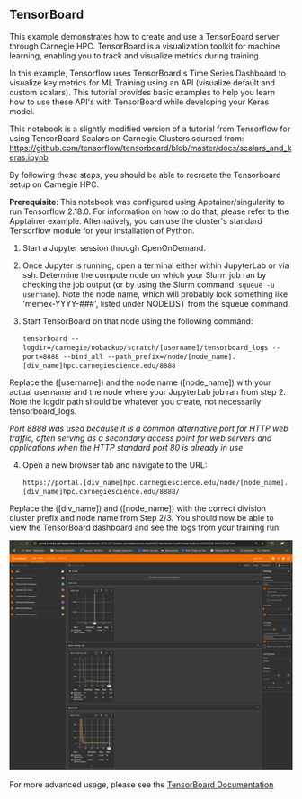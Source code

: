 ## TensorBoard

This example demonstrates how to create and use a TensorBoard server through Carnegie HPC. TensorBoard is a visualization toolkit for machine learning, enabling you to track and visualize metrics during training.

In this example, Tensorflow uses TensorBoard's Time Series Dashboard to visualize key metrics for ML Training using an API (visualize default and custom scalars). This tutorial provides basic examples to help you learn how to use these API's with TensorBoard while developing your Keras model.

This notebook is a slightly modified version of a tutorial from Tensorflow for using TensorBoard Scalars on Carnegie Clusters sourced from: https://github.com/tensorflow/tensorboard/blob/master/docs/scalars_and_keras.ipynb

By following these steps, you should be able to recreate the Tensorboard setup on Carnegie HPC.

**Prerequisite**: This notebook was configured using Apptainer/singularity to run Tensorflow 2.18.0. For information on how to do that, please refer to the Apptainer example. Alternatively, you can use the cluster's standard Tensorflow module for your installation of Python.

1. Start a Jupyter session through OpenOnDemand.

2. Once Jupyter is running, open a terminal either within JupyterLab or via ssh. Determine the compute node on which your Slurm job ran by checking the job output (or by using the Slurm command: ```squeue -u username```). Note the node name, which will probably look something like 'memex-YYYY-###', listed under NODELIST from the squeue command.

3. Start TensorBoard on that node using the following command:
    ```
    tensorboard --logdir=/carnegie/nobackup/scratch/[username]/tensorboard_logs --port=8888 --bind_all --path_prefix=/node/[node_name].[div_name]hpc.carnegiescience.edu/8888
    ```
Replace the ([username]) and the node name ([node_name]) with your actual username and the node where your JupyterLab job ran from step 2. Note the logdir path should be whatever you create, not necessarily tensorboard_logs.

*Port 8888 was used because it is a common alternative port for HTTP web traffic, often serving as a secondary access point for web servers and applications when the HTTP standard port 80 is already in use*

4. Open a new browser tab and navigate to the URL:
   ```
   https://portal.[div_name]hpc.carnegiescience.edu/node/[node_name].[div_name]hpc.carnegiescience.edu/8888/
   ```
Replace the ([div_name]) and ([node_name]) with the correct division cluster prefix and node name from Step 2/3. You should now be able to view the TensorBoard dashboard and see the logs from your training run.

![Alt text](TensorBoard_ex.png)

For more advanced usage, please see the [TensorBoard Documentation](https://www.tensorflow.org/tensorboard)